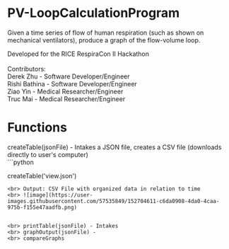 # PV-LoopCalculationProgram
Given a time series of flow of human respiration (such as shown on mechanical ventilators), produce a graph of the flow-volume loop.

Developed for the RICE RespiraCon II Hackathon <br> <br>
Contributors: 
<br> Derek Zhu - Software Developer/Engineer
<br> Rishi Bathina - Software Developer/Engineer
<br> Ziao Yin - Medical Researcher/Engineer
<br> Truc Mai - Medical Researcher/Engineer
<br>

<h1> Functions </h1>
createTable(jsonFile) - Intakes a JSON file, creates a CSV file (downloads directly to user's computer) <br>
```python

  createTable('view.json')

```
<br> Output: CSV File with organized data in relation to time
<br> ![image](https://user-images.githubusercontent.com/57535849/152704611-c6da0908-4da0-4caa-975b-f155e47aadfb.png)


<br> printTable(jsonFile) - Intakes 
<br> graphOutput(jsonFile) - 
<br> compareGraphs
